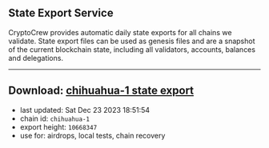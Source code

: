 ## State Export Service
CryptoCrew provides automatic daily state exports for all chains we validate. State export files can be used as genesis files and are a snapshot of the current blockchain state, including all validators, accounts, balances and delegations.

---
**Download: [chihuahua-1 state export](https://dl.ccvalidators.com/SERVICE/chihuahua/chihuahua-1_export_10668347.json)**
---

- last updated: Sat Dec 23 2023 18:51:54
- chain id: `chihuahua-1`
- export height: `10668347`
- use for: airdrops, local tests, chain recovery
